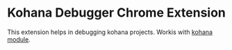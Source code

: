 Kohana Debugger Chrome Extension
================================

This extension helps in debugging kohana projects.
Workis with [kohana module](https://github.com/lemberg/kohana-debugger).
